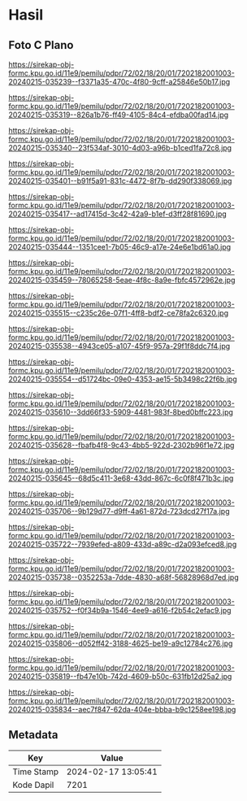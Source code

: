 # Hasil

## Foto C Plano

https://sirekap-obj-formc.kpu.go.id/11e9/pemilu/pdpr/72/02/18/20/01/7202182001003-20240215-035239--f3371a35-470c-4f80-9cff-a25846e50b17.jpg

https://sirekap-obj-formc.kpu.go.id/11e9/pemilu/pdpr/72/02/18/20/01/7202182001003-20240215-035319--826a1b76-ff49-4105-84c4-efdba00fad14.jpg

https://sirekap-obj-formc.kpu.go.id/11e9/pemilu/pdpr/72/02/18/20/01/7202182001003-20240215-035340--23f534af-3010-4d03-a96b-b1ced1fa72c8.jpg

https://sirekap-obj-formc.kpu.go.id/11e9/pemilu/pdpr/72/02/18/20/01/7202182001003-20240215-035401--b91f5a91-831c-4472-8f7b-dd290f338069.jpg

https://sirekap-obj-formc.kpu.go.id/11e9/pemilu/pdpr/72/02/18/20/01/7202182001003-20240215-035417--ad17415d-3c42-42a9-b1ef-d3ff28f81690.jpg

https://sirekap-obj-formc.kpu.go.id/11e9/pemilu/pdpr/72/02/18/20/01/7202182001003-20240215-035444--1351cee1-7b05-46c9-a17e-24e6e1bd61a0.jpg

https://sirekap-obj-formc.kpu.go.id/11e9/pemilu/pdpr/72/02/18/20/01/7202182001003-20240215-035459--78065258-5eae-4f8c-8a9e-fbfc4572962e.jpg

https://sirekap-obj-formc.kpu.go.id/11e9/pemilu/pdpr/72/02/18/20/01/7202182001003-20240215-035515--c235c26e-07f1-4ff8-bdf2-ce78fa2c6320.jpg

https://sirekap-obj-formc.kpu.go.id/11e9/pemilu/pdpr/72/02/18/20/01/7202182001003-20240215-035538--4943ce05-a107-45f9-957a-29f1f8ddc7f4.jpg

https://sirekap-obj-formc.kpu.go.id/11e9/pemilu/pdpr/72/02/18/20/01/7202182001003-20240215-035554--d51724bc-09e0-4353-ae15-5b3498c22f6b.jpg

https://sirekap-obj-formc.kpu.go.id/11e9/pemilu/pdpr/72/02/18/20/01/7202182001003-20240215-035610--3dd66f33-5909-4481-983f-8bed0bffc223.jpg

https://sirekap-obj-formc.kpu.go.id/11e9/pemilu/pdpr/72/02/18/20/01/7202182001003-20240215-035628--fbafb4f8-9c43-4bb5-922d-2302b96f1e72.jpg

https://sirekap-obj-formc.kpu.go.id/11e9/pemilu/pdpr/72/02/18/20/01/7202182001003-20240215-035645--68d5c411-3e68-43dd-867c-6c0f8f471b3c.jpg

https://sirekap-obj-formc.kpu.go.id/11e9/pemilu/pdpr/72/02/18/20/01/7202182001003-20240215-035706--9b129d77-d9ff-4a61-872d-723dcd27f17a.jpg

https://sirekap-obj-formc.kpu.go.id/11e9/pemilu/pdpr/72/02/18/20/01/7202182001003-20240215-035722--7939efed-a809-433d-a89c-d2a093efced8.jpg

https://sirekap-obj-formc.kpu.go.id/11e9/pemilu/pdpr/72/02/18/20/01/7202182001003-20240215-035738--0352253a-7dde-4830-a68f-56828968d7ed.jpg

https://sirekap-obj-formc.kpu.go.id/11e9/pemilu/pdpr/72/02/18/20/01/7202182001003-20240215-035752--f0f34b9a-1546-4ee9-a616-f2b54c2efac9.jpg

https://sirekap-obj-formc.kpu.go.id/11e9/pemilu/pdpr/72/02/18/20/01/7202182001003-20240215-035806--d052ff42-3188-4625-be19-a9c12784c276.jpg

https://sirekap-obj-formc.kpu.go.id/11e9/pemilu/pdpr/72/02/18/20/01/7202182001003-20240215-035819--fb47e10b-742d-4609-b50c-631fb12d25a2.jpg

https://sirekap-obj-formc.kpu.go.id/11e9/pemilu/pdpr/72/02/18/20/01/7202182001003-20240215-035834--aec7f847-62da-404e-bbba-b9c1258ee198.jpg


## Metadata

| Key        | Value               |
| ---------- | ------------------- |
| Time Stamp | 2024-02-17 13:05:41 |
| Kode Dapil | 7201                |



